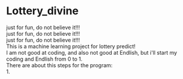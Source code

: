 # Lottery_divine
just for fun, do not believe it!!!  
just for fun, do not believe it!!!  
just for fun, do not believe it!!!  
This is a machine learning project for lottery predict!  
I am not good at coding, and also not good at Endlish, but i'll start my coding and Endlish from 0 to 1.  
There are about this steps for the program:  
1.  
